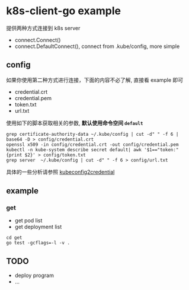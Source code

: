 # k8s-client-go example

提供两种方式连接到 k8s server

* connect.Connect()
* connect.DefaultConnect(), connect from .kube/config, more simple
## config

如果你使用第二种方式进行连接，下面的内容不必了解, 直接看 example 即可

* credential.crt
* credential.pem
* token.txt
* url.txt

使用如下的脚本获取相关的参数, **默认使用命令空间 `default`**

```shell
grep certificate-authority-data ~/.kube/config | cut -d" " -f 6 | base64 -D > config/credential.crt
openssl x509 -in config/credential.crt -out config/credential.pem
kubectl -n kube-system describe secret default| awk '$1=="token:"{print $2}' > config/token.txt
grep server  ~/.kube/config | cut -d" " -f 6 > config/url.txt
```

具体的一些分析请参照 [kubeconfig2credential](docs/kubeconfig2credential.md)

## example
### get

* get pod list
* get deployment list

```shell
cd get
go test -gcflags=-l -v .
```
## TODO
* deploy program
* ...
